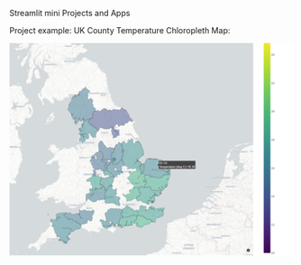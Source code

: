 Streamlit mini Projects and Apps

Project example: UK County Temperature Chloropleth Map: 

![Alt text](/globe/example.png?raw=true "Title")
